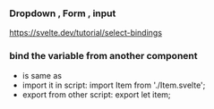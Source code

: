 ### Dropdown , Form , input 
https://svelte.dev/tutorial/select-bindings  


### bind the variable from another component 
- <Item bind:item /> is same as <Item bind:item={item} />   
- import it in script: import Item from './Item.svelte';   
- export from other script: export let item;  
